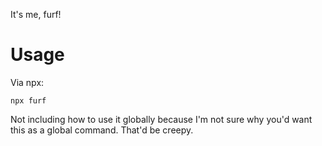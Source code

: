 It's me, furf!

# Usage
Via npx:
```
npx furf
```

Not including how to use it globally because I'm not sure why you'd want this as a global command. That'd be creepy.

